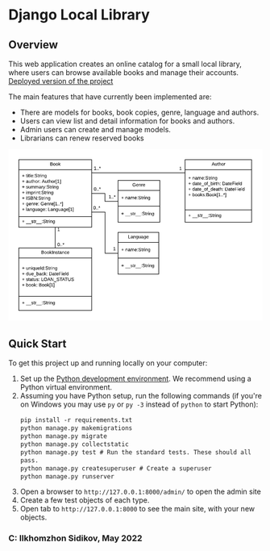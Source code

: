 # Django Local Library 

## Overview

This web application creates an online catalog for a small local library, where users can browse available books and manage their accounts.
[Deployed version of the project](https://libraryok.herokuapp.com)

The main features that have currently been implemented are:

* There are models for books, book copies, genre, language and authors.
* Users can view list and detail information for books and authors.
* Admin users can create and manage models.
* Librarians can renew reserved books

![Local Library Model](https://raw.githubusercontent.com/mdn/django-locallibrary-tutorial/master/catalog/static/images/local_library_model_uml.png)


## Quick Start

To get this project up and running locally on your computer:
1. Set up the [Python development environment](https://developer.mozilla.org/en-US/docs/Learn/Server-side/Django/development_environment).
   We recommend using a Python virtual environment.
1. Assuming you have Python setup, run the following commands (if you're on Windows you may use `py` or `py -3` instead of `python` to start Python):
   ```
   pip install -r requirements.txt
   python manage.py makemigrations
   python manage.py migrate
   python manage.py collectstatic
   python manage.py test # Run the standard tests. These should all pass.
   python manage.py createsuperuser # Create a superuser
   python manage.py runserver
   ```
1. Open a browser to `http://127.0.0.1:8000/admin/` to open the admin site
1. Create a few test objects of each type.
1. Open tab to `http://127.0.0.1:8000` to see the main site, with your new objects.

### C:  Ilkhomzhon Sidikov, May 2022
